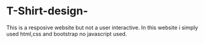 # T-Shirt-design-
This is a resposive website but not a user interactive.
In this website i simply used html,css and bootstrap no javascript used.
